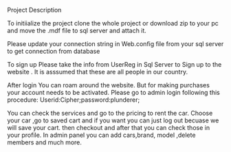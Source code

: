 Project Description

To initiialize the project clone the whole project or download zip to your pc  and move the .mdf file to sql server and attach it.

Please update your connection string in Web.config file from your sql server to get connection from database  

To sign up Please take the info from UserReg in Sql Server to Sign up to the website . 
It is asssumed that these are all people in our country.

After login You can roam around the website. But for making purchases your account needs to be activated.
Please go to admin login following this procedure:
Userid:Cipher;password:plunderer;

You can check the services and go to the pricing to rent the car.
Choose your car ,go to saved cart and if you want you can just log out becuase we will save your cart.
then checkout and after that you can check those in your profile.
In admin panel you can add cars,brand, model ,delete members and much more.





 


